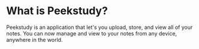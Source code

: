 

# What is Peekstudy?

Peekstudy is an application that let's you upload, store, and view all of your notes. You can now manage and view to your notes from any device, anywhere in the world.
